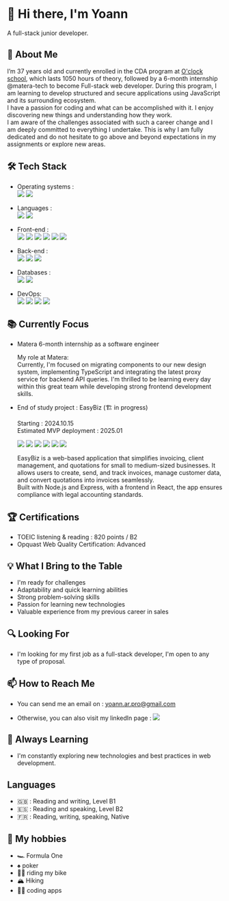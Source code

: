 # 👋 Hi there, I'm Yoann

A full-stack junior developer.

## 🚀 About Me

I’m 37 years old and currently enrolled in the CDA program at [O'clock school](https://oclock.io/formations/concepteur-developpeur-d-applications), which lasts 1050 hours of theory, followed by a 6-month internship @matera-tech to become Full-stack web developer. During this program, I am learning to develop structured and secure applications using JavaScript and its surrounding ecosystem.
<br>
I have a passion for coding and what can be accomplished with it. I enjoy discovering new things and understanding how they work.
<br>
I am aware of the challenges associated with such a career change and I am deeply committed to everything I undertake. This is why I am fully dedicated and do not hesitate to go above and beyond expectations in my assignments or explore new areas.

## 🛠 Tech Stack

- Operating systems :<br>
  <img src="https://img.shields.io/badge/macOs-grey?style=plastic&logo=apple"/>
  <img src="https://img.shields.io/badge/ubuntu-orange?style=plastic&logo=ubuntu"/>

- Languages :<br>
  <img src="https://img.shields.io/badge/typescript-007acc?style=plastic&logo=typescript&logoColor=white"/>
  <img src="https://img.shields.io/badge/javascript-f0db4f?style=plastic&logo=javascript&logoColor=323330"/>

- Front-end :<br>
  <img src="https://img.shields.io/badge/react-222222?style=plastic&logo=react"/>
  <img src="https://img.shields.io/badge/next-black?style=plastic&logo=next.js"/>
  <img src="https://img.shields.io/badge/vite-white?style=plastic&logo=vite"/>
  <img src="https://img.shields.io/badge/sass-white?style=plastic&logo=sass"/>
  <img src="https://img.shields.io/badge/css-blue?style=plastic&logo=css3"/>
  <img src="https://img.shields.io/badge/html-white?style=plastic&logo=html5"/>
  <br>

- Back-end :<br>
  <img src="https://img.shields.io/badge/node-333333?style=plastic&logo=node.js"/>
  <img src="https://img.shields.io/badge/express-333333?style=plastic&logo=express"/>
  <img src="https://img.shields.io/badge/graphql-e10098?style=plastic&logo=graphql"/>

- Databases :<br>
  <img src="https://img.shields.io/badge/postresql-336791?style=plastic&logo=postgresql&logoColor=white"/>
  <img src="https://img.shields.io/badge/MongoDB-47A248.svg?style=plastic&logo=MongoDB&logoColor=white" />

- DevOps:<br>
  <img src="https://img.shields.io/badge/docker-E5F2FC?style=plastic&logo=docker"/>
  <img src="https://img.shields.io/badge/Github actions-black?style=plastic&logo=github-actions"/>
  <img src="https://img.shields.io/badge/vitest-white?style=plastic&logo=vitest"/>
  <img src="https://img.shields.io/badge/jest-C21325?style=plastic&logo=jest"/>

## 📚 Currently Focus

- Matera 6-month internship as a software engineer

  My role at Matera:<br>
  Currently, I'm focused on migrating components to our new design system, implementing TypeScript and integrating the latest proxy service for backend API queries. I'm thrilled to be learning every day within this great team while developing strong frontend development skills.

- End of study project : EasyBiz (🏗️ in progress)

  Starting : 2024.10.15<br>
  Estimated MVP deployment : 2025.01

  <img src="https://img.shields.io/badge/typescript-007acc?style=plastic&logo=typescript&logoColor=white"/>
  <img src="https://img.shields.io/badge/react-222222?style=plastic&logo=react"/>
  <img src="https://img.shields.io/badge/node-333333?style=plastic&logo=node.js"/>
  <img src="https://img.shields.io/badge/docker-E5F2FC?style=plastic&logo=docker"/>
  <img src="https://img.shields.io/badge/Github actions-black?style=plastic&logo=github-actions"/>
  <img src="https://img.shields.io/badge/postresql-336791?style=plastic&logo=postgresql&logoColor=white"/>

  EasyBiz is a web-based application that simplifies invoicing, client management, and quotations for small to medium-sized businesses. It allows users to create, send, and track invoices, manage customer data, and convert quotations into invoices seamlessly. <br>
  Built with Node.js and Express, with a frontend in React, the app ensures compliance with legal accounting standards.

## 🏆 Certifications

- TOEIC listening & reading : 820 points / B2
- Opquast Web Quality Certification: Advanced

## 💡 What I Bring to the Table

- I'm ready for challenges
- Adaptability and quick learning abilities
- Strong problem-solving skills
- Passion for learning new technologies
- Valuable experience from my previous career in sales

## 🔍 Looking For

- I'm looking for my first job as a full-stack developer, I'm open to any type of proposal.

## 📫 How to Reach Me

- You can send me an email on :
  yoann.ar.pro@gmail.com

- Otherwise, you can also visit my linkedIn page :
  [<img src="https://img.shields.io/badge/Yoann Auroy-0077b5?logo=linkedin"/>](https://www.linkedin.com/in/yoann-auroy/)

## 🌱 Always Learning

- I'm constantly exploring new technologies and best practices in web development.

## Languages

- 🇬🇧 : Reading and writing, Level B1
- 🇪🇸 : Reading and speaking, Level B2
- 🇫🇷 : Reading, writing, speaking, Native

## 👀 My hobbies

- 🏎️ Formula One
- ♠️ poker
- 🚴‍♂️ riding my bike
- 🏔️ Hiking
- 👨‍💻 coding apps
